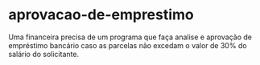 # aprovacao-de-emprestimo
Uma financeira precisa de um programa que faça analise e aprovação de empréstimo bancário caso as parcelas não excedam o valor de 30% do salário do solicitante.
